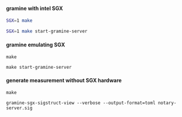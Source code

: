 #### gramine with intel SGX
```bash
SGX=1 make
```
```bash
SGX=1 make start-gramine-server
```
#### gramine emulating SGX
```
make
```
```
make start-gramine-server
```
#### generate measurement without SGX hardware
```
make
```
```
gramine-sgx-sigstruct-view --verbose --output-format=toml notary-server.sig
```

